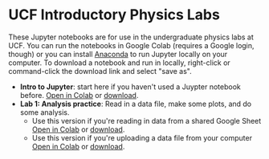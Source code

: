# UCF Introductory Physics Labs
These Jupyter notebooks are for use in the undergraduate physics labs at UCF. You can run the notebooks in Google Colab (requires a Google login, though) or you can install [Anaconda](https://www.anaconda.com/products/individual) to run Jupyter locally on your computer. To download a notebook and run in locally, right-click or command-click the download link and select "save as".  
  
- **Intro to Jupyter**: start here if you haven't used a Juypter notebook before. [Open in Colab](https://colab.research.google.com/github/adamlamee/UCF_labs/blob/main/intro.ipynb) or [download](https://github.com/adamlamee/UCF_labs/raw/main/intro.ipynb).  
- **Lab 1: Analysis practice**: Read in a data file, make some plots, and do some analysis.  
  - Use this version if you're reading in data from a shared Google Sheet [Open in Colab](https://colab.research.google.com/github/adamlamee/UCF_labs/blob/main/analysis_practice_b.ipynb) or [download](https://github.com/adamlamee/UCF_labs/raw/main/analysis_practice_b.ipynb).  
  - Use this version if you're uploading a data file from your computer [Open in Colab](https://colab.research.google.com/github/adamlamee/UCF_labs/blob/main/analysis_practice_a.ipynb) or [download](https://github.com/adamlamee/UCF_labs/raw/main/analysis_practice_a.ipynb).  

<!--
## Coming Soon: Useful bits of Code  
- **Opening a Data File**: Upload a file from your computer or from a shared Google Sheet. Also preview and crop the section of the data you need. [Open in Colab](https://colab.research.google.com/github/adamlamee/UCF_labs/blob/main/opening_a_data_file.ipynb) or [download](https://github.com/adamlamee/UCF_labs/raw/main/opening_a_data_file.ipynb).  

- Opening and previewing a data file
- Making a histogram and scatterplot
- Doing math with data
- Turning accelerometer data into velocity and position
- Comparing two data sets with a Holmes t'
- Fitting a model and comparing fits


- **Making Comparisons**: [open in Colab](https://colab.research.google.com/github/adamlamee/UCF_labs/blob/main/making_comparisons.ipynb) or [download](https://github.com/adamlamee/UCF_labs/raw/main/making_comparisons.ipynb).  
- **Fitting a Model**: [open in Colab](https://colab.research.google.com/github/adamlamee/UCF_labs/blob/main/fitting_a_model.ipynb) or [download](https://github.com/adamlamee/UCF_labs/raw/main/fitting_a_model.ipynb).  
-->
